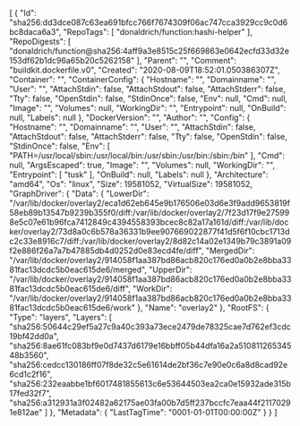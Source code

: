 [
  {
    "Id": "sha256:dd3dce087c63ea691bfcc766f7674309f06ac747cca3929cc9c0d6bc8daca6a3",
    "RepoTags": [
      "donaldrich/function:hashi-helper"
    ],
    "RepoDigests": [
      "donaldrich/function@sha256:4aff9a3e8515c25f669863e0642ecfd33d32e153df62b1dc96a65b20c5262158"
    ],
    "Parent": "",
    "Comment": "buildkit.dockerfile.v0",
    "Created": "2020-08-09T18:52:01.050386307Z",
    "Container": "",
    "ContainerConfig": {
      "Hostname": "",
      "Domainname": "",
      "User": "",
      "AttachStdin": false,
      "AttachStdout": false,
      "AttachStderr": false,
      "Tty": false,
      "OpenStdin": false,
      "StdinOnce": false,
      "Env": null,
      "Cmd": null,
      "Image": "",
      "Volumes": null,
      "WorkingDir": "",
      "Entrypoint": null,
      "OnBuild": null,
      "Labels": null
    },
    "DockerVersion": "",
    "Author": "",
    "Config": {
      "Hostname": "",
      "Domainname": "",
      "User": "",
      "AttachStdin": false,
      "AttachStdout": false,
      "AttachStderr": false,
      "Tty": false,
      "OpenStdin": false,
      "StdinOnce": false,
      "Env": [
        "PATH=/usr/local/sbin:/usr/local/bin:/usr/sbin:/usr/bin:/sbin:/bin"
      ],
      "Cmd": null,
      "ArgsEscaped": true,
      "Image": "",
      "Volumes": null,
      "WorkingDir": "",
      "Entrypoint": [
        "tusk"
      ],
      "OnBuild": null,
      "Labels": null
    },
    "Architecture": "amd64",
    "Os": "linux",
    "Size": 19581052,
    "VirtualSize": 19581052,
    "GraphDriver": {
      "Data": {
        "LowerDir": "/var/lib/docker/overlay2/eca1d62eb645e9b176506e03d6e3f9add9653819f58eb89b13547b9239b355f0/diff:/var/lib/docker/overlay2/7f23d17f9e275998e5c07e61b96fca7412849c4394558393bcec8c82a17a161d/diff:/var/lib/docker/overlay2/73d8a0c6b578a36331b9ee907669022877f41d5f6f10cbc1713dc2c33e8916c7/diff:/var/lib/docker/overlay2/8d82c14a02e1349b79c3891a09f2e886f26a7a7b47885db4d0252d0e83ecd4fe/diff",
        "MergedDir": "/var/lib/docker/overlay2/914058f1aa387bd86acb820c176ed0a0b2e8bba3381fac13dcdc5b0eac615de6/merged",
        "UpperDir": "/var/lib/docker/overlay2/914058f1aa387bd86acb820c176ed0a0b2e8bba3381fac13dcdc5b0eac615de6/diff",
        "WorkDir": "/var/lib/docker/overlay2/914058f1aa387bd86acb820c176ed0a0b2e8bba3381fac13dcdc5b0eac615de6/work"
      },
      "Name": "overlay2"
    },
    "RootFS": {
      "Type": "layers",
      "Layers": [
        "sha256:50644c29ef5a27c9a40c393a73ece2479de78325cae7d762ef3cdc19bf42dd0a",
        "sha256:8ae61fc083bf9e0d7437d6179e16bbff05b44dfa16a2a51081126534548b3560",
        "sha256:cedcc130186ff07f8de32c5e61614de2bf36c7e90e0c6a8d8cad92e6cd1c2f16",
        "sha256:232eaabbe1bf6017481855613c6e53644503ea2ca0e15932ade315b17fed32f7",
        "sha256:a312931a3f02482a62175ae03fa00b7d5ff237bccfc7eaa44f21170291e812ae"
      ]
    },
    "Metadata": {
      "LastTagTime": "0001-01-01T00:00:00Z"
    }
  }
]
